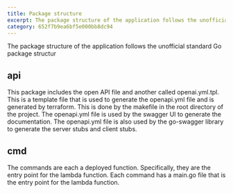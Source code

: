 ```yaml
---
title: Package structure
excerpt: The package structure of the application follows the unofficial standard Go package structure
category: 652f7b9ea6bf5e000bb8dc94
---
```


The package structure of the application follows the unofficial standard Go package structur

## api

This package includes the open API file and another called openai.yml.tpl. This is a template file
that is used to generate the openapi.yml file and is generated by terraform. This is done by the
makefile in the root directory of the project. The openapi.yml file is used by the swagger UI to
generate the documentation. The openapi.yml file is also used by the go-swagger library to generate
the server stubs and client stubs.


## cmd

The commands are each a deployed function. Specifically, they are the entry point for the lambda
function. Each command has a main.go file that is the entry point for the lambda function.

